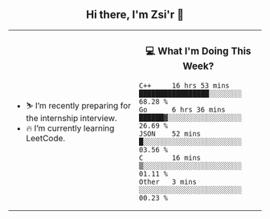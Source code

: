 <h2 align="center"> Hi there, I'm Zsi'r 👋 </h2>

<table>
    <tr>
        <td valign="center" width="50%">
            <ul>
                <li> ⛷️ I’m recently preparing for the internship interview.</li>
                <li> 🔥 I’m currently learning LeetCode.</li>
            </ul>
        </td>
       <td valign="top" width="50%">

<h3 align="center"> 💻 What I'm Doing This Week? </h3>

<!--START_SECTION:waka-->
```text
C++     16 hrs 53 mins  █████████████████░░░░░░░░   68.28 % 
Go      6 hrs 36 mins   ██████▓░░░░░░░░░░░░░░░░░░   26.69 % 
JSON    52 mins         █░░░░░░░░░░░░░░░░░░░░░░░░   03.56 % 
C       16 mins         ▒░░░░░░░░░░░░░░░░░░░░░░░░   01.11 % 
Other   3 mins          ░░░░░░░░░░░░░░░░░░░░░░░░░   00.23 % 
```
<!--END_SECTION:waka-->
</td></tr>
</table>

